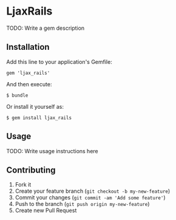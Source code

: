 # LjaxRails

TODO: Write a gem description

## Installation

Add this line to your application's Gemfile:

    gem 'ljax_rails'

And then execute:

    $ bundle

Or install it yourself as:

    $ gem install ljax_rails

## Usage

TODO: Write usage instructions here

## Contributing

1. Fork it
2. Create your feature branch (`git checkout -b my-new-feature`)
3. Commit your changes (`git commit -am 'Add some feature'`)
4. Push to the branch (`git push origin my-new-feature`)
5. Create new Pull Request
